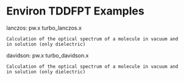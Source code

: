 # Environ TDDFPT Examples

lanczos: pw.x turbo_lanczos.x

    Calculation of the optical spectrum of a molecule in vacuum and
    in solution (only dielectric)

davidson: pw.x turbo_davidson.x

    Calculation of the optical spectrum of a molecule in vacuum and
    in solution (only dielectric)